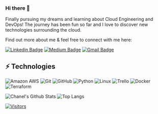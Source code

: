 ### Hi there 👋

Finally pursuing my dreams and learning about Cloud Engineering and DevOps! The journey has been fun so far and I love to discover new technologies surrounding the cloud.

Find out more about me & feel free to connect with me here:

<!-- Replace the fields below with the information requested. Remember to remove the encapsulating <> characters. For spaces in names, use %20 (e.g. Broadus%20Palmer) -->

[![Linkedin Badge](https://img.shields.io/badge/-Chanel%20Jemmott-blue?style=flat-square&logo=Linkedin&logoColor=white&link=https://www.linkedin.com/in/chanel-jemmott-804051252)](https://www.linkedin.com/in/chanel-jemmott-804051252)
[![Medium Badge](https://img.shields.io/badge/Chanel%20Jemmott-12100E?style=flat-square&logo=medium&logoColor=white&link=https://medium.com/@chanel.jemmott)](https://medium.com/@chanel.jemmott)
[![Gmail Badge](https://img.shields.io/badge/-chanel.jemmott@gmail.com-c14438?style=flat-square&logo=Gmail&logoColor=white&link=mailto:chanel.jemmott@gmail.com)](mailto:chanel.jemmott@gmail.com)

## ⚡ Technologies

<!-- Check out the Badges folder for more badges -->

![Amazon AWS](https://img.shields.io/badge/Amazon%20AWS-232F3E?style=flat-square&logo=amazon-aws)
![Git](https://img.shields.io/badge/-Git-black?style=flat-square&logo=git)
![GitHub](https://img.shields.io/badge/-GitHub-181717?style=flat-square&logo=github)
![Python](https://img.shields.io/badge/-Python-black?style=flat-square&logo=Python)
![Linux](https://img.shields.io/badge/Linux-FCC624?style=flat-square&logo=linux&logoColor=black)
![Trello](https://img.shields.io/badge/Trello-%23026AA7.svg?style=flat-square&logo=Trello&logoColor=white)
![Docker](https://img.shields.io/badge/docker-%230db7ed.svg?style=for-the-badge&logo=docker&logoColor=white)
![Terraform](https://img.shields.io/badge/terraform-%235835CC.svg?style=for-the-badge&logo=terraform&logoColor=white)

<!-- Replace the fields below with the information requested. Remember to remove the encapsulating <> characters. -->

![Chanel's Github Stats](https://github-readme-stats.vercel.app/api?username=chaneljem&show_icons=true&theme=cobalt)
![Top Langs](https://github-readme-stats.vercel.app/api/top-langs/?username=chaneljem&hide=TeX&layout=compact)


[![Visitors](https://api.visitorbadge.io/api/visitors?path=chanejem%2Fchaneljem&label=VISITORS&countColor=%23263759)](https://visitorbadge.io/status?path=chaneljem%2Fchaneljem)
